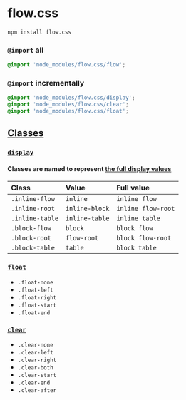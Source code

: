 # flow.css

```
npm install flow.css
```

### `@import` all

```css
@import 'node_modules/flow.css/flow';
```

### `@import` incrementally

```css
@import 'node_modules/flow.css/display';
@import 'node_modules/flow.css/clear';
@import 'node_modules/flow.css/float';
```

## [Classes](flow.css)

### [`display`](display.css)

#### Classes are named to represent [the full display values](https://drafts.csswg.org/css-display/#display-value-summary)

| Class | Value | Full value |
|:------|:------------|:-----------|
| `.inline-flow` | `inline` | `inline flow` |
| `.inline-root` | `inline-block` | `inline flow-root` |
| `.inline-table` | `inline-table` | `inline table` |
| `.block-flow` | `block` | `block flow` |
| `.block-root` | `flow-root` | `block flow-root` |
| `.block-table` | `table` | `block table` |

### [`float`](float.css)
- `.float-none`
- `.float-left`
- `.float-right`
- `.float-start`
- `.float-end`

### [`clear`](clear.css)
- `.clear-none`
- `.clear-left`
- `.clear-right`
- `.clear-both`
- `.clear-start`
- `.clear-end`
- `.clear-after`
